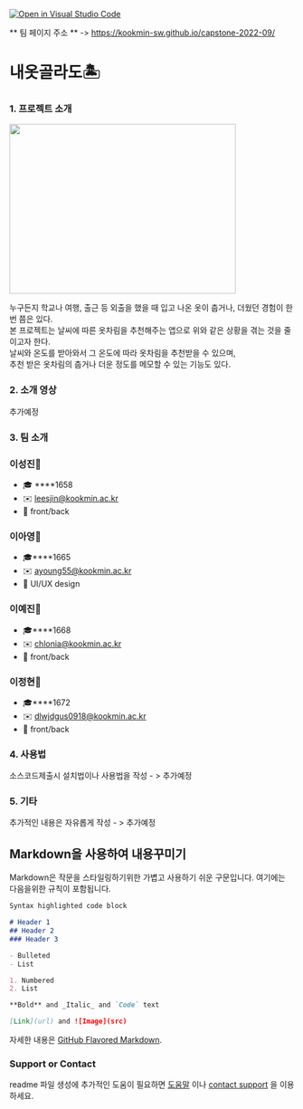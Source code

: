[![Open in Visual Studio Code](https://classroom.github.com/assets/open-in-vscode-f059dc9a6f8d3a56e377f745f24479a46679e63a5d9fe6f495e02850cd0d8118.svg)](https://classroom.github.com/online_ide?assignment_repo_id=7010162&assignment_repo_type=AssignmentRepo)

** 팀 페이지 주소 ** -> https://kookmin-sw.github.io/capstone-2022-09/

# 내옷골라도🏝 
### 1. 프로젝트 소개  
<img src="https://user-images.githubusercontent.com/39682478/160915568-a1b5e332-22fa-493a-8c43-d62661c987d0.png"  width="400" height="300"/>

누구든지 학교나 여행, 출근 등 외출을 했을 때 입고 나온 옷이 춥거나, 더웠던 경험이 한번 쯤은 있다.  
본 프로젝트는 날씨에 따른 옷차림을 추천해주는 앱으로 위와 같은 상황을 겪는 것을 줄이고자 한다.  
날씨와 온도를 받아와서 그 온도에 따라 옷차림을 추천받을 수 있으며,  
추천 받은 옷차림의 춥거나 더운 정도를 메모할 수 있는 기능도 있다.   

### 2. 소개 영상

추가예정 

### 3. 팀 소개
### 이성진🐰
- 🎓 ****1658 
- ✉️ leesjin@kookmin.ac.kr 
- 💟 front/back

### 이아영🐰
- 🎓****1665
- ✉️ ayoung55@kookmin.ac.kr 
- 💟 UI/UX design

### 이예진🐰
- 🎓****1668
- ✉️ chlonia@kookmin.ac.kr
- 💟 front/back

### 이정현🐰
- 🎓****1672
- ✉️ dlwjdgus0918@kookmin.ac.kr
- 💟 front/back


### 4. 사용법

소스코드제출시 설치법이나 사용법을 작성 - > 추가예정 

### 5. 기타

추가적인 내용은 자유롭게 작성 - > 추가예정 


## Markdown을 사용하여 내용꾸미기

Markdown은 작문을 스타일링하기위한 가볍고 사용하기 쉬운 구문입니다. 여기에는 다음을위한 규칙이 포함됩니다.

```markdown
Syntax highlighted code block

# Header 1
## Header 2
### Header 3

- Bulleted
- List

1. Numbered
2. List

**Bold** and _Italic_ and `Code` text

[Link](url) and ![Image](src)
```

자세한 내용은 [GitHub Flavored Markdown](https://guides.github.com/features/mastering-markdown/).

### Support or Contact

readme 파일 생성에 추가적인 도움이 필요하면 [도움말](https://help.github.com/articles/about-readmes/) 이나 [contact support](https://github.com/contact) 을 이용하세요.
